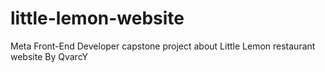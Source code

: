 # little-lemon-website
Meta Front-End Developer capstone project about Little Lemon restaurant website By QvarcY
